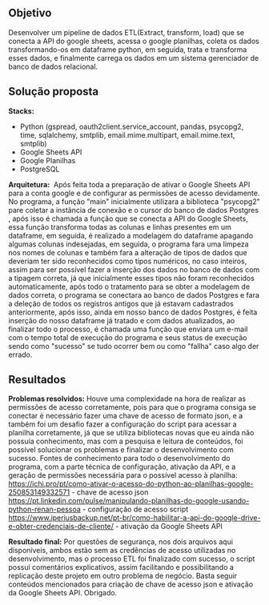 ## Objetivo
Desenvolver um pipeline de dados ETL(Extract, transform, load) que se conecta a API do google sheets, acessa o google planilhas, coleta os dados transformando-os em dataframe python, em seguida, trata e transforma esses dados, e finalmente carrega os dados em um sistema gerenciador de banco de dados relacional.

## Solução proposta
<b>Stacks:</b> 
- Python (gspread, oauth2client.service_account, pandas, psycopg2, time, sqlalchemy, smtplib, email.mime.multipart, email.mime.text, smtplib)
- Google Sheets API
- Google Planilhas
- PostgreSQL

<b>Arquitetura:</b>  Após feita toda a preparação de ativar o Google Sheets API para a conta google e de configurar as permissões de acesso devidamente. No programa, a função "main" inicialmente utilizara a biblioteca "psycopg2" pare coletar a instância de conexão e o cursor do banco de dados Postgres , após isso é chamada a função que se conecta a API do Google Sheets, essa função transforma todas as colunas e linhas presentes em um dataframe, em seguida, é realizado a modelagem do dataframe apagando algumas colunas indesejadas, em seguida, o programa fara uma limpeza nos nomes de colunas e também fara a alteração de tipos de dados que deveriam ter sido reconhecidos como tipos numéricos, no caso inteiros, assim para ser possível fazer a inserção dos dados no banco de dados com a tipagem correta, já que inicialmente esses tipos não foram reconhecidos automaticamente, após todo o tratamento para se obter a modelagem de dados correta, o programa se conectara ao banco de dados Postgres e fara a deleção de todos os registros antigos que já estavam cadastrados anteriormente, após isso, ainda em nosso banco de dados Postgres, é feita inserção do nosso dataframe já tratado e com dados atualizados, ao finalizar todo o processo, é chamada uma função que enviara um e-mail com o tempo total de execução do programa e seus status de execução sendo como "sucesso" se tudo ocorrer bem ou como "fallha" caso algo der errado.


## Resultados
<b>Problemas resolvidos:</b> Houve uma complexidade na hora de realizar as permissões de acesso corretamente, pois para que o programa consiga se conectar é necessário fazer uma chave de acesso de formato json,  e a também foi um desafio fazer a configuração do script para acessar a planilha corretamente, já que se utiliza bibliotecas novas que eu ainda não possuía conhecimento, mas com a pesquisa e leitura de conteúdos, foi possível solucionar os problemas e finalizar o desenvolvimento com sucesso.
Fontes de conhecimento para todo o desenvolvimento do programa, com a parte técnica de configuração, ativação da API, e a geração de permissões necessária para o possível acesso à planilha:
https://ichi.pro/pt/como-ativar-o-acesso-do-python-ao-planilhas-google-250853149332571 - chave de acesso json
https://pt.linkedin.com/pulse/manipulando-planilhas-do-google-usando-python-renan-pessoa - configuração de acesso script
https://www.iperiusbackup.net/pt-br/como-habilitar-a-api-do-google-drive-e-obter-credenciais-de-cliente/ - ativação da Google Sheets API


<b>Resultado final:</b>
Por questões de segurança, nos dois arquivos aqui disponíveis, ambos estão sem as credências de acesso utilizadas no desenvolvimento, mas o processo ETL foi finalizado com sucesso, o script possui comentários explicativos, assim facilitando e possibilitando a replicação deste projeto em outro problema de negócio. Basta seguir conteúdos mencionados para criação de chave de acesso json e ativação da Google Sheets API. 
Obrigado.

